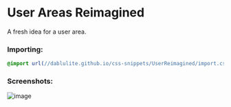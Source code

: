 # User Areas Reimagined
A fresh idea for a user area.

### Importing:
```css
@import url(//dablulite.github.io/css-snippets/UserReimagined/import.css);
```

### Screenshots:
![image](https://github.com/DaBluLite/css-snippets/assets/73998678/d5e8b782-a4d2-4007-858d-335ea332da71)
